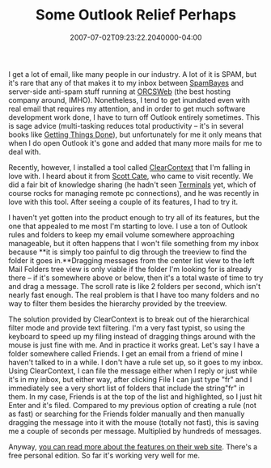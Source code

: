 ﻿---
title: Some Outlook Relief Perhaps
date: "2007-07-02T09:23:22.2040000-04:00"
description: I get a lot of email, like many people in our industry. A lot of it is SPAM, but it's rare that any of that makes it to my inbox between SpamBayes and server-side anti-spam stuff running at ORCSWeb (the best hosting company around, IMHO).
featuredImage: img/some-outlook-relief-perhaps-featured.png
---

I get a lot of email, like many people in our industry. A lot of it is SPAM, but it's rare that any of that makes it to my inbox between [SpamBayes](http://spambayes.sourceforge.net/) and server-side anti-spam stuff running at [ORCSWeb](http://orcsweb.com/) (the best hosting company around, IMHO). Nonetheless, I tend to get inundated even with real email that requires my attention, and in order to get much software development work done, I have to turn off Outlook entirely sometimes. This is sage advice (multi-tasking reduces total productivity – it's in several books like [Getting Things Done](http://en.wikipedia.org/wiki/Getting_Things_Done)), but unfortunately for me it only means that when I do open Outlook it's gone and added that many more mails for me to deal with.

Recently, however, I installed a tool called [ClearContext](http://clearcontext.com/) that I'm falling in love with. I heard about it from [Scott Cate](http://weblogs.asp.net/scottcate/archive/2007/05/25/clearcontext-com-as-an-outlook-add-in.aspx), who came to visit recently. We did a fair bit of knowledge sharing (he hadn't seen [Terminals](http://www.codeplex.com/Terminals) yet, which of course rocks for managing remote pc connections), and he was recently in love with this tool. After seeing a couple of its features, I had to try it.

I haven't yet gotten into the product enough to try all of its features, but the one that appealed to me most I'm starting to love. I use a ton of Outlook rules and folders to keep my email volume somewhere approaching manageable, but it often happens that I won't file something from my inbox because **it is simply too painful to dig through the treeview to find the folder it goes in.**Dragging messages from the center list view to the left Mail Folders tree view is only viable if the folder I'm looking for is already there – if it's somewhere above or below, then it's a total waste of time to try and drag a message. The scroll rate is like 2 folders per second, which isn't nearly fast enough. The real problem is that I have too many folders and no way to filter them besides the hierarchy provided by the treeview.

The solution provided by ClearContext is to break out of the hierarchical filter mode and provide text filtering. I'm a very fast typist, so using the keyboard to speed up my filing instead of dragging things around with the mouse is just fine with me. And in practice it works great. Let's say I have a folder somewhere called Friends. I get an email from a friend of mine I haven't talked to in a while. I don't have a rule set up, so it goes to my inbox. Using ClearContext, I can file the message either when I reply or just while it's in my inbox, but either way, after clicking File I can just type "fr" and I immediately see a very short list of folders that include the string"fr" in them. In my case, Friends is at the top of the list and highlighted, so I just hit Enter and it's filed. Compared to my previous option of creating a rule (not as fast) or searching for the Friends folder manually and then manually dragging the message into it with the mouse (totally not fast), this is saving me a couple of seconds per message. Multiplied by hundreds of messages.

Anyway, [you can read more about the features on their web site](http://www.clearcontext.com/products/index.html). There's a free personal edition. So far it's working very well for me.

